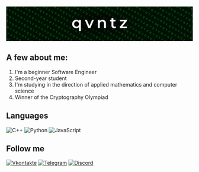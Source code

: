 ![Header](https://github.com/qvntz/qvntz/blob/main/assets/Frame_1_5.png)

## A few about me:
1) I'm a beginner Software Engineer
2) Second-year student
3) I'm studying in the direction of applied mathematics and computer science
4) Winner of the Cryptography Olympiad


## Languages

![C++](https://img.shields.io/badge/-C++-090909?style=for-the-badge&logo=C%2b%2b&logoColor=6296CC)
![Python](https://img.shields.io/badge/-Python-090909?style=for-the-badge&logo=Python&logoColor=48C26C)
![JavaScript](https://img.shields.io/badge/-JavaScript-090909?style=for-the-badge&logo=JavaScript&logoColor=E9D54D)

## Follow me

[![Vkontakte](https://img.shields.io/badge/-Vkontakte-090909?style=for-the-badge&logo=Vk&logoColor=4F7DB3)](https://vk.com/matthew01)
[![Telegram](https://img.shields.io/badge/-Telegram-090909?style=for-the-badge&logo=telegram&logoColor=27A0D9)](https://t.me/qvntz)
[![Discord](https://img.shields.io/badge/-Discord-090909?style=for-the-badge&logo=Discord)](https://discord.com/users/281795036402941952)
